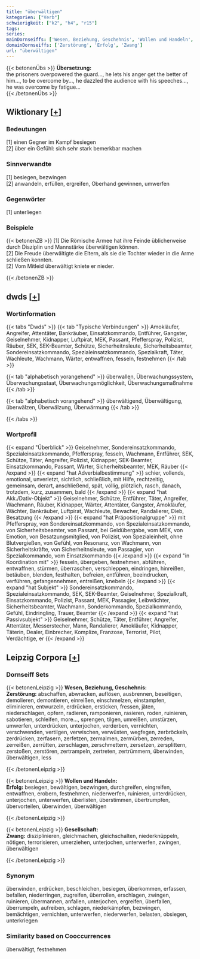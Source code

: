```yaml
---
title: "überwältigen"
kategorien: ["Verb"]
schwierigkeit: ["k2", "h4", "r15"]
tags:
series:
mainDornseiffs: ['Wesen, Beziehung, Geschehnis', 'Wollen und Handeln', 'Gesellschaft']
domainDornseiffs: ['Zerstörung', 'Erfolg', 'Zwang']
url: "überwältigen"
---
```


{{< betonenÜbs >}}
**Übersetzung:**  
the prisoners overpowered the guard..., he lets his anger get the better of him..., to be overcome by..., he dazzled the audience with his speeches..., he was overcome by fatigue...  
{{< /betonenÜbs >}}

## Wiktionary [[+](https://de.wiktionary.org/wiki/überwältigen)]

### Bedeutungen
[1] einen Gegner im Kampf besiegen  
[2] über ein Gefühl: sich sehr stark bemerkbar machen  

### Sinnverwandte
[1] besiegen, bezwingen  
[2] anwandeln, erfüllen, ergreifen, Oberhand gewinnen, umwerfen  

### Gegenwörter
[1] unterliegen  

### Beispiele
{{< betonenZB >}}
[1] Die Römische Armee hat ihre Feinde üblicherweise durch Disziplin und Mannstärke überwältigen können.  
[2] Die Freude überwältigte die Eltern, als sie die Tochter wieder in die Arme schließen konnten.  
[2] Vom Mitleid überwältigt kniete er nieder.  

{{< /betonenZB >}}


## dwds [[+](https://www.dwds.de/wb/überwältigen)]

### Wortinformation
{{< tabs "Dwds" >}}
{{< tab "Typische Verbindungen" >}}
Amokläufer, Angreifer, Attentäter, Bankräuber, Einsatzkommando, Entführer, Gangster, Geiselnehmer, Kidnapper, Luftpirat, MEK, Passant, Pfefferspray, Polizist, Räuber, SEK, SEK-Beamter, Schütze, Sicherheitnsleute, Sicherheitsbeamter, Sondereinsatzkommando, Spezialeinsatzkommando, Spezialkraft, Täter, Wachleute, Wachmann, Wärter, entwaffnen, fesseln, festnehmen
{{< /tab >}}

{{< tab "alphabetisch vorangehend" >}}
überwallen, Überwachungssystem, Überwachungsstaat, Überwachungsmöglichkeit, Überwachungsmaßnahme
{{< /tab >}}

{{< tab "alphabetisch vorangehend" >}}
überwältigend, Überwältigung, überwälzen, Überwälzung, Überwärmung
{{< /tab >}}

{{< /tabs >}}

### Wortprofil
{{< expand "Überblick" >}} Geiselnehmer, Sondereinsatzkommando, Spezialeinsatzkommando, Pfefferspray, fesseln, Wachmann, Entführer, SEK, Schütze, Täter, Angreifer, Polizist, Kidnapper, SEK-Beamter, Einsatzkommando, Passant, Wärter, Sicherheitsbeamter, MEK, Räuber {{< /expand >}}
{{< expand "hat Adverbialbestimmung" >}} schier, vollends, emotional, unverletzt, sichtlich, schließlich, mit Hilfe, rechtzeitig, gemeinsam, derart, anschließend, spät, völlig, plötzlich, rasch, danach, trotzdem, kurz, zusammen, bald {{< /expand >}}
{{< expand "hat Akk./Dativ-Objekt" >}} Geiselnehmer, Schütze, Entführer, Täter, Angreifer, Wachmann, Räuber, Kidnapper, Wärter, Attentäter, Gangster, Amokläufer, Wächter, Bankräuber, Luftpirat, Wachleute, Bewacher, Randalierer, Dieb, Besatzung {{< /expand >}}
{{< expand "hat Präpositionalgruppe" >}} mit Pfefferspray, von Sondereinsatzkommando, von Spezialeinsatzkommando, von Sicherheitsbeamter, von Passant, bei Geldübergabe, vom MEK, von Emotion, von Besatzungsmitglied, von Polizist, von Spezialeinheit, ohne Blutvergießen, von Gefühl, von Resonanz, von Wachmann, von Sicherheitskräfte, von Sicherheitnsleute, von Passagier, von Spezialkommando, vom Einsatzkommando {{< /expand >}}
{{< expand "in Koordination mit" >}} fesseln, übergeben, festnehmen, abführen, entwaffnen, stürmen, überraschen, verschleppen, eindringen, hinreißen, betäuben, blenden, festhalten, befreien, entführen, beeindrucken, verführen, gefangennehmen, entreißen, knebeln {{< /expand >}}
{{< expand "hat Subjekt" >}} Sondereinsatzkommando, Spezialeinsatzkommando, SEK, SEK-Beamter, Geiselnehmer, Spezialkraft, Einsatzkommando, Polizist, Passant, MEK, Passagier, Leibwächter, Sicherheitsbeamter, Wachmann, Sonderkommando, Spezialkommando, Gefühl, Eindringling, Trauer, Beamter {{< /expand >}}
{{< expand "hat Passivsubjekt" >}} Geiselnehmer, Schütze, Täter, Entführer, Angreifer, Attentäter, Messerstecher, Mann, Randalierer, Amokläufer, Kidnapper, Täterin, Dealer, Einbrecher, Komplize, Franzose, Terrorist, Pilot, Verdächtige, er {{< /expand >}}

## Leipzig Corpora [[+](https://corpora.uni-leipzig.de/en/res?word=überwältigen&corpusId=deu_newscrawl-public_2018)]

### Dornseiff Sets
{{< betonenLeipzig >}}
**Wesen, Beziehung, Geschehnis:**  
**Zerstörung:** abschaffen, abwracken, auflösen, ausbrennen, beseitigen, demolieren, demontieren, einreißen, einschmelzen, einstampfen, eliminieren, entwurzeln, erdrücken, ersticken, fressen, jäten, niederschlagen, opfern, radieren, ramponieren, rasieren, roden, ruinieren, sabotieren, schleifen, more..., sprengen, tilgen, umreißen, umstürzen, umwerfen, unterdrücken, unterjochen, verderben, vernichten, verschwenden, vertilgen, verwischen, verwüsten, wegfegen, zerbröckeln, zerdrücken, zerfasern, zerfetzen, zermalmen, zermürben, zerreden, zerreißen, zerrütten, zerschlagen, zerschmettern, zersetzen, zersplittern, zerstoßen, zerstören, zertrampeln, zertreten, zertrümmern, überwinden, überwältigen, less  

{{< /betonenLeipzig >}}


{{< betonenLeipzig >}}
**Wollen und Handeln:**  
**Erfolg:** besiegen, bewältigen, bezwingen, durchgreifen, eingreifen, entwaffnen, erobern, festnehmen, niederwerfen, ruinieren, unterdrücken, unterjochen, unterwerfen, überlisten, überstimmen, übertrumpfen, übervorteilen, überwinden, überwältigen  

{{< /betonenLeipzig >}}


{{< betonenLeipzig >}}
**Gesellschaft:**  
**Zwang:** disziplinieren, gleichmachen, gleichschalten, niederknüppeln, nötigen, terrorisieren, umerziehen, unterjochen, unterwerfen, zwingen, überwältigen  

{{< /betonenLeipzig >}}

### Synonym
überwinden, erdrücken, beschleichen, besiegen, überkommen, erfassen, befallen, niederringen, zugreifen, überrollen, erschlagen, zwingen, ruinieren, übermannen, anfallen, unterjochen, ergreifen, überfallen, überrumpeln, aufreiben, schlagen, niederkämpfen, bezwingen, bemächtigen, vernichten, unterwerfen, niederwerfen, belasten, obsiegen, unterkriegen


### Similarity based on Cooccurrences
überwältigt, festnehmen


